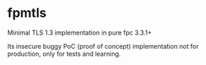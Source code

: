 # fpmtls
Minimal TLS 1.3 implementation in pure fpc 3.3.1+

Its insecure buggy PoC (proof of concept) implementation not for production, only for tests and learning.
